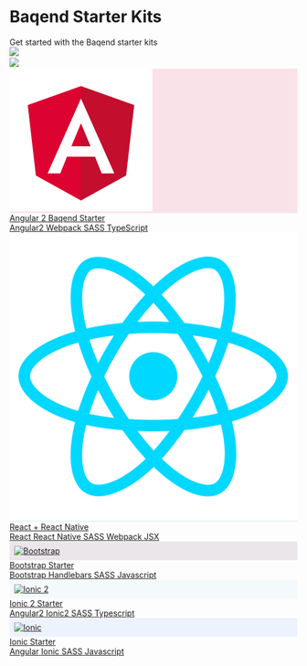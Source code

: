 <!-- <h1 class="text-center">Baqend Starter Kits</h1> -->
<div class="stars">
  <div class="container">
    <h1>Baqend Starter Kits</h1>
    Get started with the Baqend starter kits
    <div class="shooting-star">
      <img src="/guide/img/shooting-star.png" />
    </div>
    <div class="shooting-star-right">
      <img src="/guide/img/shooting-star.png" />
    </div>
  </div>
</div>

<div class="starter-kits">
  <a href="angular2/" class="starter-kits-item">
    <div class="logo-container" style="background: rgba(221, 3, 48, 0.1);">
      <img src="angular2.png" alt="Angular 2">
    </div>
    <div class="description">
      <div class="name">
        Angular 2 Baqend Starter
      </div>
      <div class="tags">
        <span class="tag">Angular2</span>
        <span class="tag">Webpack</span>
        <span class="tag">SASS</span>
        <span class="tag">TypeScript</span>
      </div>
    </div>
  </a>

  <a href="react/" class="starter-kits-item">
    <div class="logo-container" style="background: rgba(83, 193, 222, 0.11);">
      <img src="react.png" alt="React + Redux">
    </div>
    <div class="description">
      <div class="name">
        React + React Native
      </div>
      <div class="tags">
        <span class="tag">React</span>
        <span class="tag">React Native</span>
        <span class="tag">SASS</span>
        <span class="tag">Webpack</span>
        <span class="tag">JSX</span>
      </div>
    </div>
  </a>

  <a href="bootstrap/" class="starter-kits-item">
    <div class="logo-container" style="background: rgba(77, 35, 74, 0.1);">
      <img src="bootstrap.png" alt="Bootstrap" style="padding: 8px;">
    </div>
    <div class="description">
      <div class="name">
        Bootstrap Starter
      </div>
      <div class="tags">
        <span class="tag">Bootstrap</span>
        <span class="tag">Handlebars</span>
        <span class="tag">SASS</span>
        <span class="tag">Javascript</span>
      </div>
    </div>
  </a>

  <a href="ionic2/" class="starter-kits-item">
    <div class="logo-container" style="background: rgba(30, 162, 212, 0.04);">
      <img src="ionic2.png" alt="Ionic 2" style="padding: 8px;">
    </div>
    <div class="description">
      <div class="name">
        Ionic 2 Starter
      </div>
      <div class="tags">
        <span class="tag">Angular2</span>
        <span class="tag">Ionic2</span>
        <span class="tag">SASS</span>
        <span class="tag">Typescript</span>
      </div>
    </div>
  </a>

  <a href="ionic/" class="starter-kits-item">
    <div class="logo-container" style="background: rgba(78, 142, 247, 0.09);">
      <img src="ionic.png" alt="Ionic" style="padding: 8px;">
    </div>
    <div class="description">
      <div class="name">
        Ionic Starter
      </div>
      <div class="tags">
        <span class="tag">Angular</span>
        <span class="tag">Ionic</span>
        <span class="tag">SASS</span>
        <span class="tag">Javascript</span>
      </div>
    </div>
  </a>
</div>
